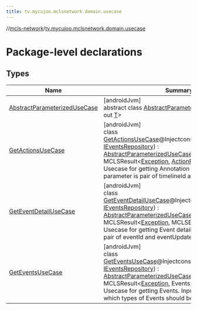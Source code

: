 ```yaml
---
title: tv.mycujoo.mclsnetwork.domain.usecase
---
```

//[mcls-network](../../index.html)/[tv.mycujoo.mclsnetwork.domain.usecase](index.html)



# Package-level declarations



## Types


| Name | Summary |
|---|---|
| [AbstractParameterizedUseCase](-abstract-parameterized-use-case/index.html) | [androidJvm]<br>abstract class [AbstractParameterizedUseCase](-abstract-parameterized-use-case/index.html)&lt;in [P](-abstract-parameterized-use-case/index.html), out [T](-abstract-parameterized-use-case/index.html)&gt; |
| [GetActionsUseCase](-get-actions-use-case/index.html) | [androidJvm]<br>class [GetActionsUseCase](-get-actions-use-case/index.html)@Injectconstructor(repository: [IEventsRepository](../tv.mycujoo.mclsnetwork.domain.repository/-i-events-repository/index.html)) : [AbstractParameterizedUseCase](-abstract-parameterized-use-case/index.html)&lt;[TimelineIdPairParam](../tv.mycujoo.mclsnetwork.domain.params/-timeline-id-pair-param/index.html), MCLSResult&lt;[Exception](https://kotlinlang.org/api/latest/jvm/stdlib/kotlin/-exception/index.html), [ActionResponse](../tv.mycujoo.mclsnetwork.data.entity/-action-response/index.html)&gt;&gt; <br>Usecase for getting Annotation Actions Input parameter is pair of timelineId and updateEventId |
| [GetEventDetailUseCase](-get-event-detail-use-case/index.html) | [androidJvm]<br>class [GetEventDetailUseCase](-get-event-detail-use-case/index.html)@Injectconstructor(repository: [IEventsRepository](../tv.mycujoo.mclsnetwork.domain.repository/-i-events-repository/index.html)) : [AbstractParameterizedUseCase](-abstract-parameterized-use-case/index.html)&lt;[EventIdPairParam](../tv.mycujoo.mclsnetwork.domain.params/-event-id-pair-param/index.html), MCLSResult&lt;[Exception](https://kotlinlang.org/api/latest/jvm/stdlib/kotlin/-exception/index.html), MCLSEvent&gt;&gt; <br>Usecase for getting Event details. Input parameter is pair of eventId and eventUpdateId |
| [GetEventsUseCase](-get-events-use-case/index.html) | [androidJvm]<br>class [GetEventsUseCase](-get-events-use-case/index.html)@Injectconstructor(repository: [IEventsRepository](../tv.mycujoo.mclsnetwork.domain.repository/-i-events-repository/index.html)) : [AbstractParameterizedUseCase](-abstract-parameterized-use-case/index.html)&lt;[EventListParams](../tv.mycujoo.mclsnetwork.domain.params/-event-list-params/index.html), MCLSResult&lt;[Exception](https://kotlinlang.org/api/latest/jvm/stdlib/kotlin/-exception/index.html), Events&gt;&gt; <br>Usecase for getting Events. Input parameter defines which types of Events should be returned |

